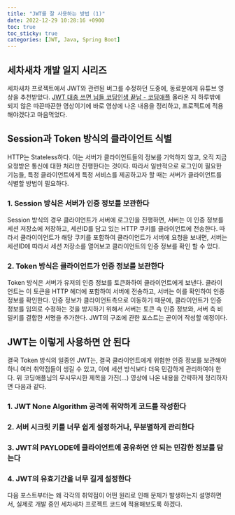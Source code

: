 ```yaml
---
title: "JWT를 잘 사용하는 방법 (1)"
date: 2022-12-29 10:28:16 +0900
toc: true
toc_sticky: true
categories: [JWT, Java, Spring Boot]
---
```


## 세차새차 개발 일지 시리즈

세차새차 프로젝트에서 JWT와 관련된 버그를 수정하던 도중에, 동료분에게 유튜브 영상을 추천받았다. [JWT 대충 쓰면 님들 코딩인생 끝남 - 코딩애플](https://www.youtube.com/watch?v=XXseiON9CV0)
올라온 지 하루밖에 되지 않은 따끈따끈한 영상이기에 바로 영상에 나온 내용을 정리하고, 프로젝트에 적용해야겠다고 마음먹었다. 

## Session과 Token 방식의 클라이언트 식별

HTTP는 Stateless하다. 이는 서버가 클라이언트들의 정보를 기억하지 않고, 오직 지금 요청받은 통신에 대한 처리만 진행한다는 것이다. 따라서 일반적으로 로그인이 필요한 기능들,
특정 클라이언트에게 특정 서비스를 제공하고자 할 때는 서버가 클라이언트를 식별할 방법이 필요하다.

### 1. Session 방식은 서버가 인증 정보를 보관한다

Session 방식의 경우 클라이언트가 서버에 로그인을 진행하면, 서버는 이 인증 정보를 세션 저장소에 저장하고, 세션ID를 담고 있는 HTTP 쿠키를 클라이언트에 전송한다. 
따라서 클라이이언트가 해당 쿠키를 포함하여 클라이언트가 서버에 요청을 보내면, 서버는 세션ID에 따라서 세션 저장소를 열어보고 클라이언트의 인증 정보를 확인 할 수 있다.

### 2. Token 방식은 클라이언트가 인증 정보를 보관한다

Token 방식은 서버가 유저의 인증 정보를 토큰화하여 클라이언트에게 보낸다. 클라이언트는 이 토큰을 HTTP 헤더에 포함하여 서버에 전송하고, 서버는 이를 확인하여 인증 정보를 확인한다.
인증 정보가 클라이언트측으로 이동하기 때문에, 클라이언트가 인증 정보를 임의로 수정하는 것을 방지하기 위해서 서버는 토큰 속 인증 정보와, 서버 측 비밀키를 결합한 서명을 추가한다.
JWT의 구조에 관한 포스트는 곧이어 작성할 예정이다.

## JWT는 이렇게 사용하면 안 된다

결국 Token 방식의 일종인 JWT는, 결국 클라이언트에게 위험한 인증 정보를 보관해야 하니 여러 취약점들이 생길 수 있고, 이에 세션 방식보다 더욱 민감하게 관리하여야 한다. 
위 코딩애플님의 무시무시한 제목을 가진(...) 영상에 나온 내용을 간략하게 정리하자면 다음과 같다.

### 1. JWT None Algorithm 공격에 취약하게 코드를 작성한다

### 2. 서버 시크릿 키를 너무 쉽게 설정하거나, 무분별하게 관리한다

### 3. JWT의 PAYLODE에 클라이언트에 공유하면 안 되는 민감한 정보를 담는다

### 4. JWT의 유효기간을 너무 길게 설정한다


다음 포스트부터는 왜 각각의 취약점이 어떤 원리로 인해 문제가 발생하는지 설명하면서, 실제로 개발 중인 세차새차 프로젝트 코드에 적용해보도록 하겠다.
